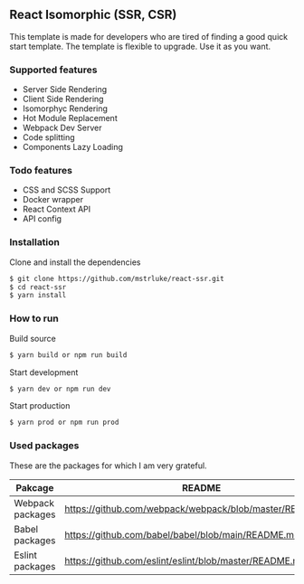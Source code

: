 ## React Isomorphic (SSR, CSR)

This template is made for developers who are tired of finding a good quick start template.
The template is flexible to upgrade.
Use it as you want.

### Supported features

- Server Side Rendering
- Client Side Rendering
- Isomorphyc Rendering
- Hot Module Replacement
- Webpack Dev Server
- Code splitting
- Components Lazy Loading

### Todo features

- CSS and SCSS Support
- Docker wrapper
- React Context API
- API config

### Installation

Clone and install the dependencies

```sh
$ git clone https://github.com/mstrluke/react-ssr.git
$ cd react-ssr
$ yarn install
```

### How to run

Build source
```sh
$ yarn build or npm run build
```
Start development
```sh
$ yarn dev or npm run dev
```
Start production
```sh
$ yarn prod or npm run prod
```

### Used packages
These are the packages for which I am very grateful.

| Pakcage | README |
| ------ | ------ |
| Webpack packages| https://github.com/webpack/webpack/blob/master/README.md |
| Babel packages| https://github.com/babel/babel/blob/main/README.md |
| Eslint packages| https://github.com/eslint/eslint/blob/master/README.md |
